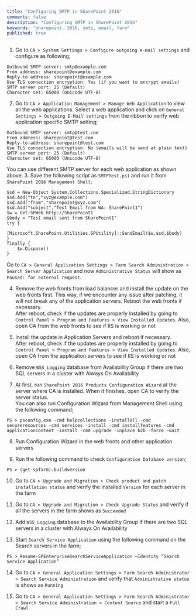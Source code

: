 ```yaml
---
title: "Configuring SMTP in SharePoint 2016"
comments: false
description: "Configuring SMTP in SharePoint 2016"
keywords: "sharepoint, 2016, smtp, email, farm"
published: true
---
```

1. Go to `CA > System Settings > Configure outgoing e-mail settings` and configure as following;  
```
Outbound SMTP server: smtp@example.com
From address: sharepoint@example.com
Reply-to-address: sharepoint@example.com
Use TLS connection encryption: Yes (if you want to encrypt emails)
SMTP server port: 25 (Default)
Character set: 65000 (Unicode UTF-8)
```

2. Go to `CA > Application Management > Manage Web Application` to view all the web applications. Select a web application and click on `General Settings > Outgoing E-Mail settings` from the ribbon to verify web application specific SMTP setting;  
```
Outbound SMTP server: smtp@test.com
From address: sharepoint@test.com
Reply-to-address: sharepoint@test.com
Use TLS connection encryption: No (emails will be send at plain text)
SMTP server port: 25 (Default)
Character set: 65000 (Unicode UTF-8)
```
You can use different SMTP server for each web application as shown above. 
3. Save the following script as `SMTPTest.ps1` and run it from `SharePoint 2016 Management Shell`;  
```
$sd = New-Object System.Collections.Specialized.StringDictionary
$sd.Add("to","xyz@example.com")
$sd.Add("from","sharepoint@xyz.com")
$sd.Add("subject","Test Email from WA: SharePoint1")
$w = Get-SPWeb http://SharePoint1
$body = "Test email sent from SharePoint1"
try {
    [Microsoft.SharePoint.Utilities.SPUtility]::SendEmail($w,$sd,$body)
}
finally {
    $w.Dispose()
}
```  
Go to `CA > General Application Settings > Farm Search Administration > Search Server Application` and now `Administrative Status` will show as `Paused: for external request`.

4. Remove the web fronts from load balancer and install the update on the web fronts first. This way, if we encounter any issue after patching, it will not break any of the application servers. Reboot the web fronts if necessary.  
After reboot, check if the updates are properly installed by going to `Control Panel > Program and Features > View Installed Updates`. Also, open CA from the web fronts to see if IIS is working or not

5. Install the update in Application Servers and reboot if necessary.  
After reboot, check if the updates are properly installed by going to `Control Panel > Program and Features > View Installed Updates`. Also, open CA from the application servers to see if IIS is working or not 

6. Remove `WSS_Logging` database from Availability Group if there are two SQL servers in a cluster with Always On Availability

7. At first, run `SharePoint 2016 Products Configuration Wizard` at the server where CA is installed. When it finishes, open CA to verify the server status.  
You can also run Configuration Wizard from Management Shell using the following command;   
```
PS > psconfig.exe -cmd helpcollections -installall -cmd secureresources -cmd services -install -cmd installfeatures -cmd applicationcontent -install -cmd upgrade -inplace b2b -force -wait
```

8. Run Configuration Wizard in the web fronts and other application servers

9. Run the following command to check `Configuration Database version`;  
```
PS > (get-spfarm).buildversion
```

10. Go to `CA > Upgrade and Migration > Check product and patch installation status` and verify the installed `Version` for each server in the farm

11. Go to `CA > Upgrade and Migration > Check Upgrade Status` and verify if all the servers in the farm shows as `Succeeded`

12. Add `WSS_Logging` database to the Availability Group if there are two SQL servers in a cluster with Always On Availability

13. Start `Search Service Application` using the following command on the Search servers in the farm;  
```
PS > Resume-SPEnterpriseSearchServiceApplication –Identity “Search Service Application”
```

14. Go to `CA > General Application Settings > Farm Search Administrator > Search Service Administration` and verify that `Administrative status` is shows as `Running`

15. Go to `CA > General Application Settings > Farm Search Administrator > Search Service Administration > Content Source` and start a `Full Crawl`

